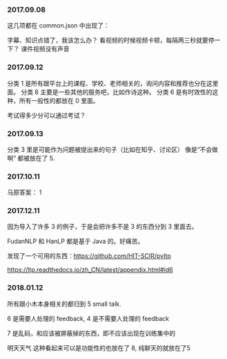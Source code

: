 ### 2017.09.08

这几项都在 common.json 中出现了：

字幕、知识点错了，我该怎么办？
看视频的时候视频卡顿，每隔两三秒就要停一下？
课件视频没有声音

### 2017.09.12

分类 1 是所有跟平台上的课程、学校、老师相关的，询问内容和推荐也分在这里面。
分类 8 主要是一些其他的服务吧，比如作诗这种。
分类 6 是有时效性的这种，所有一般性的都放在 0 里面。

考试得多少分可以通过考试？

### 2017.09.13

分类 3 里是可能作为问题被提出来的句子（比如在知乎、讨论区）
像是“不会做啊” 都被放在了 5.

### 2017.10.11

马原答案： 1

### 2017.12.11

因为导入了许多 3 的例子，于是会把许多不是 3 的东西分到 3 里面去。

FudanNLP 和 HanLP 都是基于 Java 的。好痛苦。

发现了一个可用的东西：https://github.com/HIT-SCIR/pyltp

https://ltp.readthedocs.io/zh_CN/latest/appendix.html#id6

### 2018.01.12

所有跟小木本身相关的都归到 5 small talk.

6 是需要人处理的 feedback, 4 是不需要人处理的 feedback

7 是乱码，和应该被屏蔽掉的东西，即不应该出现在训练集中的

明天天气 这种看起来可以是功能性的也放在了 8, 纯聊天的就放在了5
